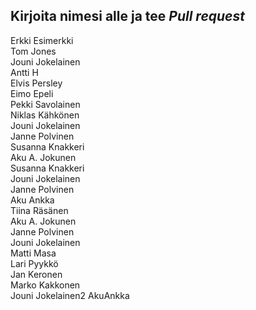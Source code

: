 ## Kirjoita nimesi alle ja tee *Pull request*  
Erkki Esimerkki  
Tom Jones  
Jouni Jokelainen  
Antti H  
Elvis Persley  
Eimo Epeli  
Pekki Savolainen  
Niklas Kähkönen  
Jouni Jokelainen  
Janne Polvinen  
Susanna Knakkeri    
Aku A. Jokunen  
Susanna Knakkeri  
Jouni Jokelainen  
Janne Polvinen  
Aku Ankka     
Tiina Räsänen    
Aku A. Jokunen  
Janne Polvinen  
Jouni Jokelainen  
Matti Masa    
Lari Pyykkö  
Jan Keronen  
Marko Kakkonen  
Jouni Jokelainen2
AkuAnkka


